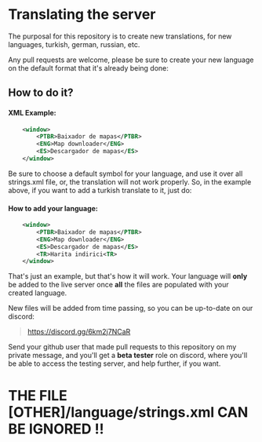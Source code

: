 
# Translating the server

The purposal for this repository is to create new translations, for new languages, turkish, german, russian, etc.

Any pull requests are welcome, please be sure to create your new language on the default format that it's already being done:




## How to do it?

#### XML Example:

```xml
	<window>
		<PTBR>Baixador de mapas</PTBR>
		<ENG>Map downloader</ENG>
		<ES>Descargador de mapas</ES>
	</window>
```

Be sure to choose a default symbol for your language, and use it over all strings.xml file, or, the translation will not work properly. So, in the example above, if you want to add a turkish translate to it, just do:

#### How to add your language:
```xml
	<window>
		<PTBR>Baixador de mapas</PTBR>
		<ENG>Map downloader</ENG>
		<ES>Descargador de mapas</ES>
        <TR>Harita indirici<TR>
	</window>
```

That's just an example, but that's how it will work. Your language will **only** be added to the live server once **all** the files are populated with your created language.

New files will be added from time passing, so you can be up-to-date on our discord:
> https://discord.gg/6km2j7NCaR

Send your github user that made pull requests to this repository on my private message, and you'll get a **beta tester** role on discord, where you'll be able to access the testing server, and help further, if you want.

# THE FILE [OTHER]/language/strings.xml CAN BE IGNORED !!

